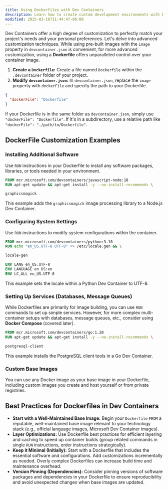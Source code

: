```yaml
---
title: Using Dockerfiles with Dev Containers
description: Learn how to create custom development environments with Dockerfiles for maximum control and flexibility
modified: 2025-03-16T11:44:47-06:00
---
```


Dev Containers offer a high degree of customization to perfectly match your project's needs and your personal preferences. Let's delve into advanced customization techniques. While using pre-built images with the `image` property in `devcontainer.json` is convenient, for more advanced customization, using a **Dockerfile** offers unparalleled control over your container image.

1. **Create a `Dockerfile`:** Create a file named `Dockerfile` within the `.devcontainer` folder of your project.
2. **Modify `devcontainer.json`:** In `devcontainer.json`, replace the `image` property with `dockerFile` and specify the path to your Dockerfile.

```json
{
  "dockerFile": "Dockerfile"
}
```

If your Dockerfile is in the same folder as `devcontainer.json`, simply use `"dockerFile": "Dockerfile"`. If it's in a subdirectory, use a relative path like `"dockerFile": "./path/to/Dockerfile"`.

## DockerFile Customization Examples

### Installing Additional Software

Use `RUN` instructions in your Dockerfile to install any software packages, libraries, or tools needed in your environment.

```Dockerfile
FROM mcr.microsoft.com/devcontainers/javascript-node:18
RUN apt-get update && apt-get install -y --no-install-recommends \

graphicsmagick
```

This example adds the `graphicsmagick` image processing library to a Node.js Dev Container.

### Configuring System Settings

Use `RUN` instructions to modify system configurations within the container.

```Dockerfile
FROM mcr.microsoft.com/devcontainers/python:3.10
RUN echo "en_US.UTF-8 UTF-8" >> /etc/locale.gen && \

locale-gen

ENV LANG en_US.UTF-8
ENV LANGUAGE en_US:en
ENV LC_ALL en_US.UTF-8
```

This example sets the locale within a Python Dev Container to UTF-8.

### Setting Up Services (Databases, Message Queues)

While Dockerfiles are primarily for image building, you can use `RUN` commands to set up simple services. However, for more complex multi-container setups with databases, message queues, etc., consider using **Docker Compose** (covered later).

```Dockerfile
FROM mcr.microsoft.com/devcontainers/go:1.20
RUN apt-get update && apt-get install -y --no-install-recommends \

postgresql-client
```

This example installs the PostgreSQL client tools in a Go Dev Container.

### Custom Base Images

You can use any Docker image as your base image in your Dockerfile, including custom images you create and host yourself or from private registries.

## Best Practices for Dockerfiles in Dev Containers

- **Start with a Well-Maintained Base Image:** Begin your `Dockerfile` `FROM` a reputable, well-maintained base image relevant to your technology stack (e.g., official language images, Microsoft Dev Container images).
- **Layer Optimizations:** Use Dockerfile best practices for efficient layering and caching to speed up container builds (group related commands in single `RUN` instructions, order instructions strategically).
- **Keep it Minimal (Initially):** Start with a Dockerfile that includes the essential software and configurations. Add customizations incrementally as needed. Overly complex Dockerfiles can increase build time and maintenance overhead.
- **Version Pinning (Dependencies):** Consider pinning versions of software packages and dependencies in your Dockerfile to ensure reproducibility and avoid unexpected changes when base images are updated.
